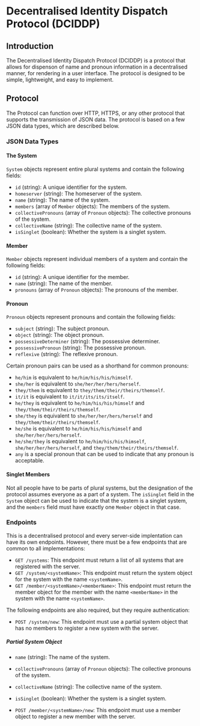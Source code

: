 # Decentralised Identity Dispatch Protocol (DCIDDP)

## Introduction
The Decentralised Identity Dispatch Protocol (DCIDDP) is a protocol that allows for dispenson of name and pronoun information in a decentralised manner, for rendering in a user interface. The protocol is designed to be simple, lightweight, and easy to implement.

## Protocol

The Protocol can function over HTTP, HTTPS, or any other protocol that supports the transmission of JSON data. The protocol is based on a few JSON data types, which are described below.

### JSON Data Types

#### The System

`System` objects represent entire plural systems and contain the following fields:

- `id` (string): A unique identifier for the system.
- `homeserver` (string): The homeserver of the system.
- `name` (string): The name of the system.
- `members` (array of `Member` objects): The members of the system.
- `collectivePronouns` (array of `Pronoun` objects): The collective pronouns of the system.
- `collectiveName` (string): The collective name of the system.
- `isSinglet` (boolean): Whether the system is a singlet system.

#### Member

`Member` objects represent individual members of a system and contain the following fields:

- `id` (string): A unique identifier for the member.
- `name` (string): The name of the member.
- `pronouns` (array of `Pronoun` objects): The pronouns of the member.

#### Pronoun

`Pronoun` objects represent pronouns and contain the following fields:

- `subject` (string): The subject pronoun.
- `object` (string): The object pronoun.
- `possessiveDeterminer` (string): The possessive determiner.
- `possessivePronoun` (string): The possessive pronoun.
- `reflexive` (string): The reflexive pronoun.

Certain pronoun pairs can be used as a shorthand for common pronouns:

- `he/him` is equivalent to `he/him/his/his/himself`.
- `she/her` is equivalent to `she/her/her/hers/herself`.
- `they/them` is equivalent to `they/them/their/theirs/themself`.
- `it/it` is equivalent to `it/it/its/its/itself`.
- `he/they` is equivalent to `he/him/his/his/himself` and `they/them/their/theirs/themself`.
- `she/they` is equivalent to `she/her/her/hers/herself` and `they/them/their/theirs/themself`.
- `he/she` is equivalent to `he/him/his/his/himself` and `she/her/her/hers/herself`.
- `he/she/they` is equivalent to `he/him/his/his/himself`, `she/her/her/hers/herself`, and `they/them/their/theirs/themself`.
- `any` is a special pronoun that can be used to indicate that any pronoun is acceptable.

#### Singlet Members

Not all people have to be parts of plural systems, but the designation of the protocol assumes everyone as a part of a system. The `isSinglet` field in the `System` object can be used to indicate that the system is a singlet system, and the `members` field must have exactly one `Member` object in that case.

### Endpoints

This is a decentralised protocol and every server-side implentation can have its own endpoints.
However, there must be a few endpoints that are common to all implementations:

- `GET /systems`: This endpoint must return a list of all systems that are registered with the server.
- `GET /system/<systemName>`: This endpoint must return the system object for the system with the name `<systemName>`.
- `GET /member/<systemName>/<memberName>`: This endpoint must return the member object for the member with the name `<memberName>` in the system with the name `<systemName>`.


The following endpoints are also required, but they require authentication:

- `POST /system/new`: This endpoint must use a partial system object that has no members to register a new system with the server.
##### Partial System Object
- `name` (string): The name of the system.
- `collectivePronouns` (array of `Pronoun` objects): The collective pronouns of the system.
- `collectiveName` (string): The collective name of the system.
- `isSinglet` (boolean): Whether the system is a singlet system.

- `POST /member/<systemName>/new`: This endpoint must use a member object to register a new member with the server.




